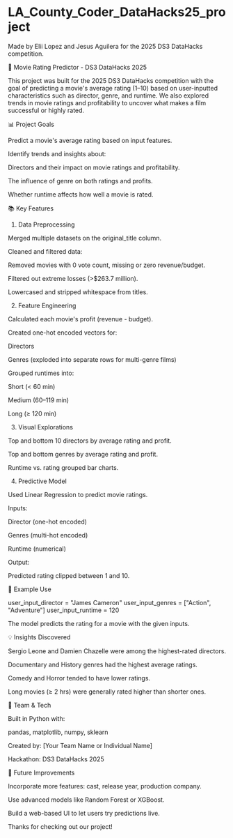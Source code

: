 # LA_County_Coder_DataHacks25_project
Made by Elii Lopez and Jesus Aguilera for the 2025 DS3 DataHacks competition. 

🎥 Movie Rating Predictor - DS3 DataHacks 2025

This project was built for the 2025 DS3 DataHacks competition with the goal of predicting a movie's average rating (1–10) based on user-inputted characteristics such as director, genre, and runtime. We also explored trends in movie ratings and profitability to uncover what makes a film successful or highly rated.

📊 Project Goals

Predict a movie's average rating based on input features.

Identify trends and insights about:

Directors and their impact on movie ratings and profitability.

The influence of genre on both ratings and profits.

Whether runtime affects how well a movie is rated.

📚 Key Features

1. Data Preprocessing

Merged multiple datasets on the original_title column.

Cleaned and filtered data:

Removed movies with 0 vote count, missing or zero revenue/budget.

Filtered out extreme losses (>$263.7 million).

Lowercased and stripped whitespace from titles.

2. Feature Engineering

Calculated each movie's profit (revenue - budget).

Created one-hot encoded vectors for:

Directors

Genres (exploded into separate rows for multi-genre films)

Grouped runtimes into:

Short (< 60 min)

Medium (60–119 min)

Long (≥ 120 min)

3. Visual Explorations

Top and bottom 10 directors by average rating and profit.

Top and bottom genres by average rating and profit.

Runtime vs. rating grouped bar charts.

4. Predictive Model

Used Linear Regression to predict movie ratings.

Inputs:

Director (one-hot encoded)

Genres (multi-hot encoded)

Runtime (numerical)

Output:

Predicted rating clipped between 1 and 10.

🔮 Example Use

user_input_director = "James Cameron"
user_input_genres = ["Action", "Adventure"]
user_input_runtime = 120

The model predicts the rating for a movie with the given inputs.

💡 Insights Discovered

Sergio Leone and Damien Chazelle were among the highest-rated directors.

Documentary and History genres had the highest average ratings.

Comedy and Horror tended to have lower ratings.

Long movies (≥ 2 hrs) were generally rated higher than shorter ones.

🤖 Team & Tech

Built in Python with:

pandas, matplotlib, numpy, sklearn

Created by: [Your Team Name or Individual Name]

Hackathon: DS3 DataHacks 2025

🚀 Future Improvements

Incorporate more features: cast, release year, production company.

Use advanced models like Random Forest or XGBoost.

Build a web-based UI to let users try predictions live.

Thanks for checking out our project!
